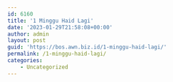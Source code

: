 ```yaml
---
id: 6160
title: '1 Minggu Haid Lagi'
date: '2023-01-29T21:58:08+00:00'
author: admin
layout: post
guid: 'https://bos.awn.biz.id/1-minggu-haid-lagi/'
permalink: /1-minggu-haid-lagi/
categories:
    - Uncategorized
---
```


